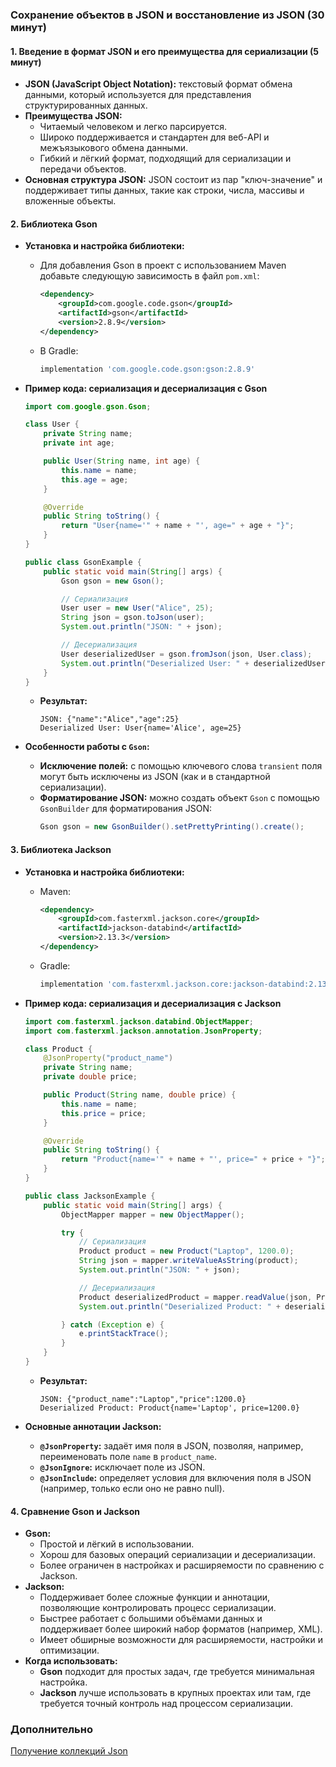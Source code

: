 ### Сохранение объектов в JSON и восстановление из JSON (30 минут)

#### 1. Введение в формат JSON и его преимущества для сериализации (5 минут)
   - **JSON (JavaScript Object Notation):** текстовый формат обмена данными, который используется для представления структурированных данных.
   - **Преимущества JSON:**
     - Читаемый человеком и легко парсируется.
     - Широко поддерживается и стандартен для веб-API и межъязыкового обмена данными.
     - Гибкий и лёгкий формат, подходящий для сериализации и передачи объектов.
   - **Основная структура JSON:** JSON состоит из пар "ключ-значение" и поддерживает типы данных, такие как строки, числа, массивы и вложенные объекты.

#### 2. Библиотека Gson
   - **Установка и настройка библиотеки:**
     - Для добавления Gson в проект с использованием Maven добавьте следующую зависимость в файл `pom.xml`:
       ```xml
       <dependency>
           <groupId>com.google.code.gson</groupId>
           <artifactId>gson</artifactId>
           <version>2.8.9</version>
       </dependency>
       ```
     - В Gradle:
       ```groovy
       implementation 'com.google.code.gson:gson:2.8.9'
       ```

   - **Пример кода: сериализация и десериализация с Gson**
     ```java
     import com.google.gson.Gson;

     class User {
         private String name;
         private int age;

         public User(String name, int age) {
             this.name = name;
             this.age = age;
         }

         @Override
         public String toString() {
             return "User{name='" + name + "', age=" + age + "}";
         }
     }

     public class GsonExample {
         public static void main(String[] args) {
             Gson gson = new Gson();

             // Сериализация
             User user = new User("Alice", 25);
             String json = gson.toJson(user);
             System.out.println("JSON: " + json);

             // Десериализация
             User deserializedUser = gson.fromJson(json, User.class);
             System.out.println("Deserialized User: " + deserializedUser);
         }
     }
     ```
     - **Результат:**
       ```plaintext
       JSON: {"name":"Alice","age":25}
       Deserialized User: User{name='Alice', age=25}
       ```

   - **Особенности работы с `Gson`:**
     - **Исключение полей:** с помощью ключевого слова `transient` поля могут быть исключены из JSON (как и в стандартной сериализации).
     - **Форматирование JSON:** можно создать объект `Gson` с помощью `GsonBuilder` для форматирования JSON:
       ```java
       Gson gson = new GsonBuilder().setPrettyPrinting().create();
       ```

#### 3. Библиотека Jackson
   - **Установка и настройка библиотеки:**
     - Maven:
       ```xml
       <dependency>
           <groupId>com.fasterxml.jackson.core</groupId>
           <artifactId>jackson-databind</artifactId>
           <version>2.13.3</version>
       </dependency>
       ```
     - Gradle:
       ```groovy
       implementation 'com.fasterxml.jackson.core:jackson-databind:2.13.3'
       ```

   - **Пример кода: сериализация и десериализация с Jackson**
     ```java
     import com.fasterxml.jackson.databind.ObjectMapper;
     import com.fasterxml.jackson.annotation.JsonProperty;

     class Product {
         @JsonProperty("product_name")
         private String name;
         private double price;

         public Product(String name, double price) {
             this.name = name;
             this.price = price;
         }

         @Override
         public String toString() {
             return "Product{name='" + name + "', price=" + price + "}";
         }
     }

     public class JacksonExample {
         public static void main(String[] args) {
             ObjectMapper mapper = new ObjectMapper();

             try {
                 // Сериализация
                 Product product = new Product("Laptop", 1200.0);
                 String json = mapper.writeValueAsString(product);
                 System.out.println("JSON: " + json);

                 // Десериализация
                 Product deserializedProduct = mapper.readValue(json, Product.class);
                 System.out.println("Deserialized Product: " + deserializedProduct);

             } catch (Exception e) {
                 e.printStackTrace();
             }
         }
     }
     ```
     - **Результат:**
       ```plaintext
       JSON: {"product_name":"Laptop","price":1200.0}
       Deserialized Product: Product{name='Laptop', price=1200.0}
       ```

   - **Основные аннотации Jackson:**
     - **`@JsonProperty`:** задаёт имя поля в JSON, позволяя, например, переименовать поле `name` в `product_name`.
     - **`@JsonIgnore`:** исключает поле из JSON.
     - **`@JsonInclude`:** определяет условия для включения поля в JSON (например, только если оно не равно null).

#### 4. Сравнение Gson и Jackson
   - **Gson:**
     - Простой и лёгкий в использовании.
     - Хорош для базовых операций сериализации и десериализации.
     - Более ограничен в настройках и расширяемости по сравнению с Jackson.
   - **Jackson:**
     - Поддерживает более сложные функции и аннотации, позволяющие контролировать процесс сериализации.
     - Быстрее работает с большими объёмами данных и поддерживает более широкий набор форматов (например, XML).
     - Имеет обширные возможности для расширяемости, настройки и оптимизации.
   - **Когда использовать:**
     - **Gson** подходит для простых задач, где требуется минимальная настройка.
     - **Jackson** лучше использовать в крупных проектах или там, где требуется точный контроль над процессом сериализации.



### Дополнительно

[Получение коллекций Json](%D0%9F%D0%BE%D0%BB%D1%83%D1%87%D0%B5%D0%BD%D0%B8%D0%B5%20%D0%BA%D0%BE%D0%BB%D0%BB%D0%B5%D0%BA%D1%86%D0%B8%D0%B9%20Json.md)